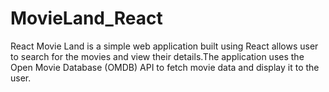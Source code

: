 # MovieLand_React
React Movie Land is a simple web application built using React allows user to search for the movies and view their details.The application uses the Open Movie Database (OMDB) API to fetch movie data and display it to the user.
